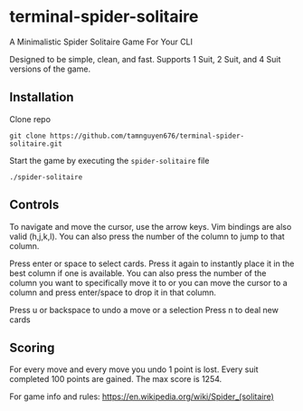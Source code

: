 # terminal-spider-solitaire
A Minimalistic Spider Solitaire Game For Your CLI

Designed to be simple, clean, and fast. Supports 1 Suit, 2 Suit, and 4 Suit versions of the game.

## Installation
Clone repo

`git clone https://github.com/tamnguyen676/terminal-spider-solitaire.git`


Start the game by executing the `spider-solitaire` file

`./spider-solitaire`

## Controls
To navigate and move the cursor, use the arrow keys. Vim bindings are also valid (h,j,k,l). You can also press the number of the column to jump to that column.

Press enter or space to select cards. Press it again to instantly place it in the best column if one is available. You can also press the number of the column you want to specifically move it to or you can move the cursor to a column and press enter/space to drop it in that column.

Press u or backspace to undo a move or a selection
Press n to deal new cards

## Scoring

For every move and every move you undo 1 point is lost.
Every suit completed 100 points are gained. The max score is 1254.

For game info and rules: https://en.wikipedia.org/wiki/Spider_(solitaire)
